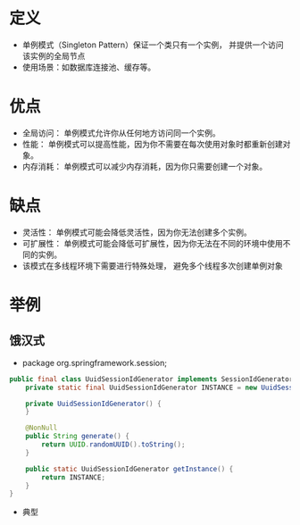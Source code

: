 # 定义
+ 单例模式（Singleton Pattern）保证一个类只有一个实例， 并提供一个访问该实例的全局节点
+ 使用场景：如数据库连接池、缓存等。

# 优点
+ 全局访问： 单例模式允许你从任何地方访问同一个实例。
+ 性能： 单例模式可以提高性能，因为你不需要在每次使用对象时都重新创建对象。
+ 内存消耗： 单例模式可以减少内存消耗，因为你只需要创建一个对象。

# 缺点
+ 灵活性： 单例模式可能会降低灵活性，因为你无法创建多个实例。
+ 可扩展性： 单例模式可能会降低可扩展性，因为你无法在不同的环境中使用不同的实例。
+ 该模式在多线程环境下需要进行特殊处理， 避免多个线程多次创建单例对象

# 举例
## 饿汉式
+ package org.springframework.session;
```java
public final class UuidSessionIdGenerator implements SessionIdGenerator {
    private static final UuidSessionIdGenerator INSTANCE = new UuidSessionIdGenerator();

    private UuidSessionIdGenerator() {
    }

    @NonNull
    public String generate() {
        return UUID.randomUUID().toString();
    }

    public static UuidSessionIdGenerator getInstance() {
        return INSTANCE;
    }
}
```
+ 典型